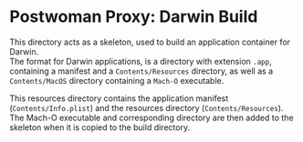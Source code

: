 # Postwoman Proxy: Darwin Build

This directory acts as a skeleton, used to build an application container for Darwin.  
The format for Darwin applications, is a directory with extension `.app`, containing a manifest and a `Contents/Resources` directory, as well as a `Contents/MacOS` directory containing a `Mach-O` executable.

This resources directory contains the application manifest (`Contents/Info.plist`) and the resources directory (`Contents/Resources`). The Mach-O executable and corresponding directory are then added to the skeleton when it is copied to the build directory.
